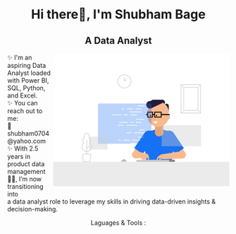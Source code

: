 <div align="center">

# Hi there👋, I'm Shubham Bage

## A Data Analyst
<!-- Large GIF on the right -->
<img src="Data.gif" alt="Your GIF" width="400px" align="right">

<!-- Description -->
<p align="left">
✨ I'm an aspiring Data Analyst loaded with Power BI, SQL, Python, and Excel.
<br>
✨ You can reach out to me:
<br>
📧 shubham0704@yahoo.com
<br>
✨ With 2.5 years in product data management 👨‍💻, I’m now transitioning into
  <br> a data analyst role to leverage my skills in driving data-driven insights & decision-making.

  Laguages & Tools :
  
</p>


</div>
